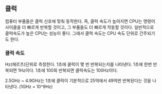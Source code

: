 ## 클럭

컴퓨터 부품들은 클럭 신호에 맞춰 동작한다.
즉, 클럭 속도가 높아지면 CPU는 명령어 사이클을 더 빠르게 반복할 것이고, 그 부품들도 더 빠르게 작동할 것이다.
일반적으로 클럭속도가 높은 CPU는 성능이 좋다.
그래서 클럭 속도는 CPU 속도 단위로 간주되기도 한다.

### 클럭 속도
Hz(헤르츠)단위로 측정한다.
1초에 클럭이 몇 번 반복되는지를 나타낸다.
1초에 한번 반복되면 1Hz이다.
1초에 100회 반복되면 클럭속도는 100Hz이다.

2.5GHz ~ 4.9GHz는 1초에 클럭이 기본적으로 25억에서 49억번 반복된다는 것을 나타낸다.
(1GHz = 10^9Hz)

